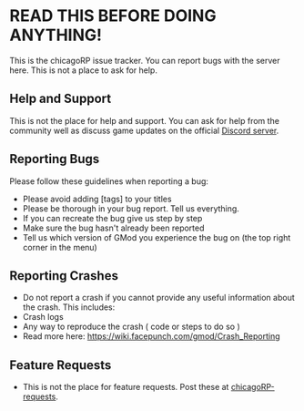 READ THIS BEFORE DOING ANYTHING!
===============
This is the chicagoRP issue tracker. You can report bugs with the server here. This is not a place to ask for help.

Help and Support
---
This is not the place for help and support. You can ask for help from the community well as discuss game updates on the official [Discord server](https://discord.gg/q6bDRJdFjU).

Reporting Bugs
---
Please follow these guidelines when reporting a bug:
* Please avoid adding [tags] to your titles
* Please be thorough in your bug report. Tell us everything.
* If you can recreate the bug give us step by step
* Make sure the bug hasn't already been reported
* Tell us which version of GMod you experience the bug on (the top right corner in the menu)

Reporting Crashes
---
* Do not report a crash if you cannot provide any useful information about the crash. This includes:
 * Crash logs
 * Any way to reproduce the crash ( code or steps to do so )
* Read more here: https://wiki.facepunch.com/gmod/Crash_Reporting

Feature Requests
---
* This is not the place for feature requests. Post these at [chicagoRP-requests](https://github.com/chiraqoRP/chicagoRP-requests).
